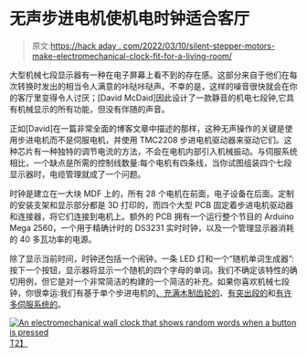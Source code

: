 # 无声步进电机使机电时钟适合客厅

> 原文:[https://hack aday . com/2022/03/10/silent-stepper-motors-make-electromechanical-clock-fit-for-a-living-room/](https://hackaday.com/2022/03/10/silent-stepper-motors-make-electromechanical-clock-fit-for-a-living-room/)

大型机械七段显示器有一种在电子屏幕上看不到的存在感。这部分来自于他们在每次转换时发出的相当令人满意的咔哒咔哒声。不幸的是，这样的噪音很快就会在你的客厅里变得令人讨厌；[David McDaid]因此设计了一款静音的机电七段钟,它具有机械显示的所有功能，但没有伴随的声音。

正如[David]在一篇非常全面的博客文章中描述的那样，这种无声操作的关键是使用步进电机而不是伺服电机，并使用 TMC2208 步进电机驱动器来驱动它们。这种芯片有一种独特的调节电流的方法，不会在电机内部引入机械振动。与伺服系统相比，一个缺点是所需的控制线数量:每个电机有四条线，当你试图组装四个七段显示器时，电缆管理就成了一个问题。

时钟是建立在一大块 MDF 上的，所有 28 个电机在前面，电子设备在后面。定制的安装支架和显示部分都是 3D 打印的，而四个大型 PCB 固定着步进电机驱动器和连接器，将它们连接到电机上。额外的 PCB 拥有一个运行整个节目的 Arduino Mega 2560，一个用于精确计时的 DS3231 实时时钟，以及一个管理显示器消耗的 40 多瓦功率的电源。

除了显示当前时间，时钟还包括一个闹钟，一条 LED 灯和一个“随机单词生成器”:按下一个按钮，显示器将显示一个随机的四个字母的单词。我们不确定该特性的确切用例，但它是对一个非常简洁的构建的一个简洁的补充。如果你喜欢机械七段钟，你很幸运:我们有基于单个步进电机的[、](https://hackaday.com/2021/11/13/a-one-servo-mechanical-seven-segment-display/)[充满木制齿轮的](https://hackaday.com/2021/10/25/mesmerizing-mechanical-seven-segment-display/)、[有突出段的](https://hackaday.com/2020/07/27/mechanical-seven-segment-display-really-sticks-out-from-the-pack/)和[有许多伺服系统的](https://hackaday.com/2021/08/11/a-whole-lot-of-stepper-motors-make-the-most-graceful-7-segment-displays/)。

[![An electromechanical wall clock that shows random words when a button is pressed](../Images/30039260ffabe108eb35ea5e5b5331d3.png)T2】](https://hackaday.com/wp-content/uploads/2022/03/word_gen.webp)
